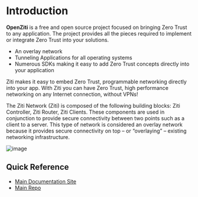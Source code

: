 # Introduction

**OpenZiti** is a free and open source project focused on bringing Zero Trust to any application. The project provides all the pieces required to implement or integrate Zero Trust into your solutions.

* An overlay network
* Tunneling Applications for all operating systems
* Numerous SDKs making it easy to add Zero Trust concepts directly into your application

Ziti makes it easy to embed Zero Trust, programmable networking directly into your app. With Ziti you can have Zero Trust, high performance networking on any Internet connection, without VPNs!

The Ziti Network (Ziti) is composed of the following building
blocks: Ziti Controller, Ziti Router, Ziti Clients. These
components are used in conjunction to provide secure
connectivity between two points such as a client to a server. This
type of network is considered an overlay network because it
provides secure connectivity on top – or “overlaying” – existing
networking infrastructure.

![image](https://openziti.github.io/images/ziti-overview.svg)

## Quick Reference
* [Main Documentation Site](https://openziti.github.io/)
* [Main Repo](https://github.com/openziti/ziti/)

